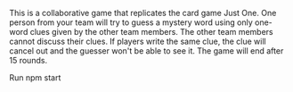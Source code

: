 This is a collaborative game that replicates the card game Just One. One person from your team will try to guess a mystery word using only one-word clues given by the other team members. The other team members cannot discuss their clues. If players write the same clue, the clue will cancel out and the guesser won't be able to see it. The game will end after 15 rounds.

Run npm start
